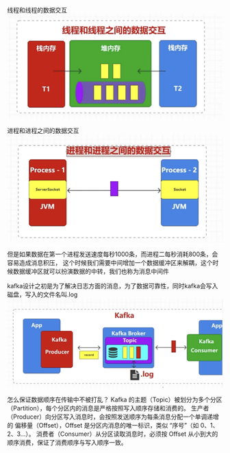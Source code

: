 线程和线程的数据交互
![thread01](images/01thread.png)

进程和进程之间的数据交互
![process](images/02process.png)

但是如果数据在第一个进程发送速度每秒1000条，而进程二每秒消耗800条，会容易造成消息积压，
这个时候我们需要中间增加一个数据缓冲区来解耦，这个时候数据缓冲区就可以扮演数据的中转，我们也称为消息中间件

kafka设计之初是为了解决日志方面的消息，为了数据可靠性，同时kafka会写入磁盘，写入的文件名叫.log
![kafka](images/03kafkawithapp.png)

怎么保证数据顺序在传输中不被打乱？
Kafka 的主题（Topic）被划分为多个分区（Partition），每个分区内的消息是严格按照写入顺序存储和消费的。
生产者（Producer）向分区写入消息时，会按照发送顺序为每条消息分配一个单调递增的 偏移量（Offset），Offset 是分区内消息的唯一标识，类似 “序号”（如 0、1、2、3...）。
消费者（Consumer）从分区读取消息时，必须按 Offset 从小到大的顺序消费，保证了消费顺序与写入顺序一致。